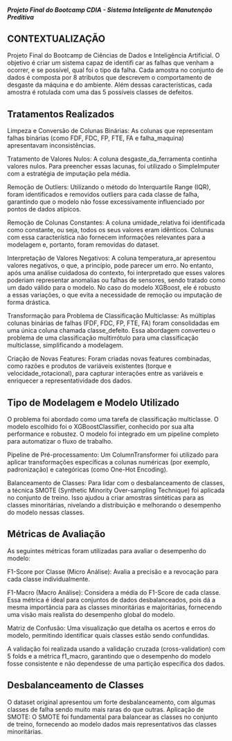 ##### Projeto Final do Bootcamp CDIA - Sistema Inteligente de Manutenção Preditiva ####

## CONTEXTUALIZAÇÃO ##
Projeto Final do Bootcamp de Ciências de Dados e Inteligência Artificial. O objetivo é criar um sistema capaz de identifi car as falhas que venham a ocorrer, e se possível, qual foi o tipo da falha. Cada amostra no conjunto de dados é composta por 8 atributos que descrevem o comportamento de desgaste da máquina e do ambiente. Além dessas características, cada amostra é rotulada com uma das 5 possíveis classes de defeitos.

## Tratamentos Realizados ##
Limpeza e Conversão de Colunas Binárias: As colunas que representam falhas binárias (como FDF, FDC, FP, FTE, FA e falha_maquina) apresentavam inconsistências. 

Tratamento de Valores Nulos: A coluna desgaste_da_ferramenta continha valores nulos. Para preencher essas lacunas, foi utilizado o SimpleImputer com a estratégia de imputação pela média.

Remoção de Outliers: Utilizando o método do Interquartile Range (IQR), foram identificados e removidos outliers para cada classe de falha, garantindo que o modelo não fosse excessivamente influenciado por pontos de dados atípicos.

Remoção de Colunas Constantes: A coluna umidade_relativa foi identificada como constante, ou seja, todos os seus valores eram idênticos. Colunas com essa característica não fornecem informações relevantes para a modelagem e, portanto, foram removidas do dataset.

Interpretação de Valores Negativos: A coluna temperatura_ar apresentou valores negativos, o que, a princípio, pode parecer um erro. No entanto, após uma análise cuidadosa do contexto, foi interpretado que esses valores poderiam representar anomalias ou falhas de sensores, sendo tratado como um dado válido para o modelo. No caso do modelo XGBoost, ele é robusto a essas variações, o que evita a necessidade de remoção ou imputação de forma drástica.

Transformação para Problema de Classificação Multiclasse: As múltiplas colunas binárias de falhas (FDF, FDC, FP, FTE, FA) foram consolidadas em uma única coluna chamada classe_defeito. Essa abordagem converteu o problema de uma classificação multirrótulo para uma classificação multiclasse, simplificando a modelagem.

Criação de Novas Features: Foram criadas novas features combinadas, como razões e produtos de variáveis existentes (torque e velocidade_rotacional), para capturar interações entre as variáveis e enriquecer a representatividade dos dados.

## Tipo de Modelagem e Modelo Utilizado ##
O problema foi abordado como uma tarefa de classificação multiclasse. O modelo escolhido foi o XGBoostClassifier, conhecido por sua alta performance e robustez. O modelo foi integrado em um pipeline completo para automatizar o fluxo de trabalho.

Pipeline de Pré-processamento: Um ColumnTransformer foi utilizado para aplicar transformações específicas a colunas numéricas (por exemplo, padronização) e categóricas (como One-Hot Encoding).

Balanceamento de Classes: Para lidar com o desbalanceamento de classes, a técnica SMOTE (Synthetic Minority Over-sampling Technique) foi aplicada no conjunto de treino. Isso ajudou a criar amostras sintéticas para as classes minoritárias, nivelando a distribuição e melhorando o desempenho do modelo nessas classes.

## Métricas de Avaliação ##
As seguintes métricas foram utilizadas para avaliar o desempenho do modelo:

F1-Score por Classe (Micro Análise): Avalia a precisão e a revocação para cada classe individualmente.

F1-Macro (Macro Análise): Considera a média do F1-Score de cada classe. Essa métrica é ideal para conjuntos de dados desbalanceados, pois dá a mesma importância para as classes minoritárias e majoritárias, fornecendo uma visão mais realista do desempenho global do modelo.

Matriz de Confusão: Uma visualização que detalha os acertos e erros do modelo, permitindo identificar quais classes estão sendo confundidas.

A validação foi realizada usando a validação cruzada (cross-validation) com 5 folds e a métrica f1_macro, garantindo que o desempenho do modelo fosse consistente e não dependesse de uma partição específica dos dados.

## Desbalanceamento de Classes ##
O dataset original apresentou um forte desbalanceamento, com algumas classes de falha sendo muito mais raras do que outras.
Aplicação de SMOTE: O SMOTE foi fundamental para balancear as classes no conjunto de treino, fornecendo ao modelo dados mais representativos das classes minoritárias.


